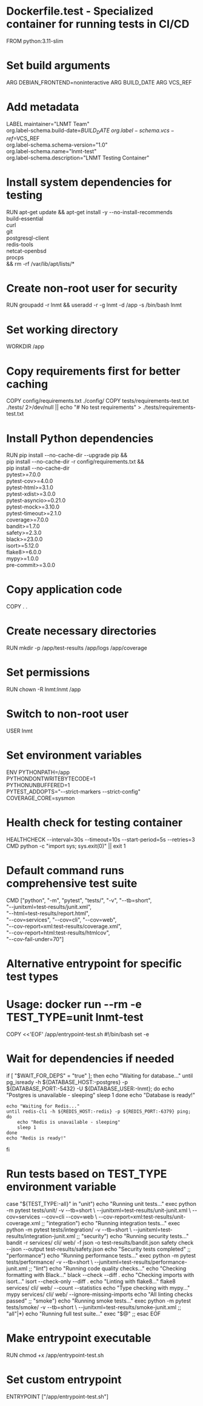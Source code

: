 # Dockerfile.test - Specialized container for running tests in CI/CD
FROM python:3.11-slim

# Set build arguments
ARG DEBIAN_FRONTEND=noninteractive
ARG BUILD_DATE
ARG VCS_REF

# Add metadata
LABEL maintainer="LNMT Team" \
      org.label-schema.build-date=$BUILD_DATE \
      org.label-schema.vcs-ref=$VCS_REF \
      org.label-schema.schema-version="1.0" \
      org.label-schema.name="lnmt-test" \
      org.label-schema.description="LNMT Testing Container"

# Install system dependencies for testing
RUN apt-get update && apt-get install -y --no-install-recommends \
    build-essential \
    curl \
    git \
    postgresql-client \
    redis-tools \
    netcat-openbsd \
    procps \
    && rm -rf /var/lib/apt/lists/*

# Create non-root user for security
RUN groupadd -r lnmt && useradd -r -g lnmt -d /app -s /bin/bash lnmt

# Set working directory
WORKDIR /app

# Copy requirements first for better caching
COPY config/requirements.txt ./config/
COPY tests/requirements-test.txt ./tests/ 2>/dev/null || echo "# No test requirements" > ./tests/requirements-test.txt

# Install Python dependencies
RUN pip install --no-cache-dir --upgrade pip && \
    pip install --no-cache-dir -r config/requirements.txt && \
    pip install --no-cache-dir \
        pytest>=7.0.0 \
        pytest-cov>=4.0.0 \
        pytest-html>=3.1.0 \
        pytest-xdist>=3.0.0 \
        pytest-asyncio>=0.21.0 \
        pytest-mock>=3.10.0 \
        pytest-timeout>=2.1.0 \
        coverage>=7.0.0 \
        bandit>=1.7.0 \
        safety>=2.3.0 \
        black>=23.0.0 \
        isort>=5.12.0 \
        flake8>=6.0.0 \
        mypy>=1.0.0 \
        pre-commit>=3.0.0

# Copy application code
COPY . .

# Create necessary directories
RUN mkdir -p /app/test-results /app/logs /app/coverage

# Set permissions
RUN chown -R lnmt:lnmt /app

# Switch to non-root user
USER lnmt

# Set environment variables
ENV PYTHONPATH=/app \
    PYTHONDONTWRITEBYTECODE=1 \
    PYTHONUNBUFFERED=1 \
    PYTEST_ADDOPTS="--strict-markers --strict-config" \
    COVERAGE_CORE=sysmon

# Health check for testing container
HEALTHCHECK --interval=30s --timeout=10s --start-period=5s --retries=3 \
    CMD python -c "import sys; sys.exit(0)" || exit 1

# Default command runs comprehensive test suite
CMD ["python", "-m", "pytest", "tests/", "-v", "--tb=short", \
     "--junitxml=test-results/junit.xml", \
     "--html=test-results/report.html", \
     "--cov=services", "--cov=cli", "--cov=web", \
     "--cov-report=xml:test-results/coverage.xml", \
     "--cov-report=html:test-results/htmlcov", \
     "--cov-fail-under=70"]

# Alternative entrypoint for specific test types
# Usage: docker run --rm -e TEST_TYPE=unit lnmt-test
COPY <<'EOF' /app/entrypoint-test.sh
#!/bin/bash
set -e

# Wait for dependencies if needed
if [ "$WAIT_FOR_DEPS" = "true" ]; then
    echo "Waiting for database..."
    until pg_isready -h ${DATABASE_HOST:-postgres} -p ${DATABASE_PORT:-5432} -U ${DATABASE_USER:-lnmt}; do
        echo "Postgres is unavailable - sleeping"
        sleep 1
    done
    echo "Database is ready!"
    
    echo "Waiting for Redis..."
    until redis-cli -h ${REDIS_HOST:-redis} -p ${REDIS_PORT:-6379} ping; do
        echo "Redis is unavailable - sleeping"
        sleep 1
    done
    echo "Redis is ready!"
fi

# Run tests based on TEST_TYPE environment variable
case "${TEST_TYPE:-all}" in
    "unit")
        echo "Running unit tests..."
        exec python -m pytest tests/unit/ -v --tb=short \
            --junitxml=test-results/unit-junit.xml \
            --cov=services --cov=cli --cov=web \
            --cov-report=xml:test-results/unit-coverage.xml
        ;;
    "integration")
        echo "Running integration tests..."
        exec python -m pytest tests/integration/ -v --tb=short \
            --junitxml=test-results/integration-junit.xml
        ;;
    "security")
        echo "Running security tests..."
        bandit -r services/ cli/ web/ -f json -o test-results/bandit.json
        safety check --json --output test-results/safety.json
        echo "Security tests completed"
        ;;
    "performance")
        echo "Running performance tests..."
        exec python -m pytest tests/performance/ -v --tb=short \
            --junitxml=test-results/performance-junit.xml
        ;;
    "lint")
        echo "Running code quality checks..."
        echo "Checking formatting with Black..."
        black --check --diff .
        echo "Checking imports with isort..."
        isort --check-only --diff .
        echo "Linting with flake8..."
        flake8 services/ cli/ web/ --count --statistics
        echo "Type checking with mypy..."
        mypy services/ cli/ web/ --ignore-missing-imports
        echo "All linting checks passed"
        ;;
    "smoke")
        echo "Running smoke tests..."
        exec python -m pytest tests/smoke/ -v --tb=short \
            --junitxml=test-results/smoke-junit.xml
        ;;
    "all"|*)
        echo "Running full test suite..."
        exec "$@"
        ;;
esac
EOF

# Make entrypoint executable
RUN chmod +x /app/entrypoint-test.sh

# Set custom entrypoint
ENTRYPOINT ["/app/entrypoint-test.sh"]